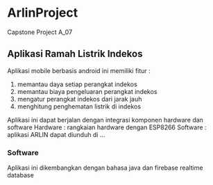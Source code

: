 # ArlinProject
Capstone Project A_07

## Aplikasi Ramah Listrik Indekos

Aplikasi mobile berbasis android ini memiliki fitur :
1. memantau daya setiap perangkat indekos
2. memantau biaya pengeluaran perangkat indekos
3. mengatur perangkat indekos dari jarak jauh
4. menghitung penghematan listrik di indekos

Aplikasi ini dapat berjalan dengan integrasi komponen hardware dan software
Hardware : rangkaian hardware dengan ESP8266
Software : aplikasi ARLIN dapat diunduh di ...

### Software
Aplikasi ini dikembangkan dengan bahasa java dan firebase realtime database
